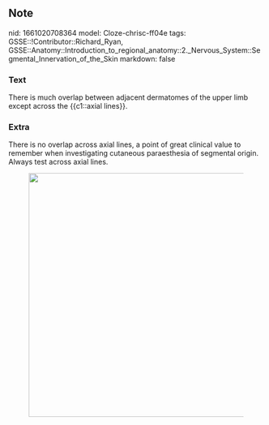 ## Note
nid: 1661020708364
model: Cloze-chrisc-ff04e
tags: GSSE::!Contributor::Richard_Ryan, GSSE::Anatomy::Introduction_to_regional_anatomy::2._Nervous_System::Segmental_Innervation_of_the_Skin
markdown: false

### Text
<div class='toggle'>
  There is much overlap between adjacent dermatomes of the upper
  limb except across the {{c1::axial lines}}.
</div>

### Extra
<p id="052ba19c-2e96-4a0e-be62-6e4446189002" class="">There is no
overlap across axial lines, a point of great clinical value to
remember when investigating cutaneous paraesthesia of segmental
origin. Always test across axial lines.
<figure id="ca787bcd-8268-42cc-80a2-6d63b9def30d" class="image">
  <a href= 
  "Segmental%20Innervation%20of%20the%20Skin%20e218fc1cea564038acdf1e0c547899fa/Untitled%202.png">
  <img style="width:481px" src= 
  "baaa6ae7cc6644ff97c254077402bca9f7d25d6b.png"></a>
</figure>
